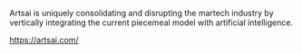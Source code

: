 Artsai is uniquely consolidating and disrupting the martech industry by vertically integrating the current piecemeal model with artificial intelligence.

https://artsai.com/
